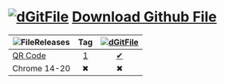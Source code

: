 [![dGitFile][dgf-sv]][dgf] [Download Github File]
=================================

|![File][sv]Releases| Tag |[![dGitFile][dgf-sv]][dgf]|
|-------------------|:---:|:------------------------:|
| [QR Code]         | [1] | [✔][8]                   |
| Chrome 14-20      | ✖   | ✖                       |

[dgf]:     https://github.com/samuelbetio/dGitFile#dgitfile-download-github-file
[dgf-sv]:  https://github.com/samuelbetio/dGitFile/blob/v1.0.01-Hawcons/SVG/Filetypes/Blue/Filled/icon-124-document-file-zip.svg
[r-i]:     https://github.com/samuelbetio/dGitFile/releases
[j]:       https://github.com/samuelbetio/dGitFile/blob/v1.0.01-Hawcons/SVG/Filetypes/Blue/Filled/icon-29-file-doc.svg
[htlm-sv]: https://github.com/samuelbetio/dGitFile/blob/v1.0.01-Hawcons/SVG/Filetypes/Blue/Filled/icon-11-file-html.svg
[sv]:      https://github.com/samuelbetio/dGitFile/blob/v1.0.01-Hawcons/SVG/Gestures/Blue/Filled/icon-26-thumb-finger-tap.svg




[dGitFile]: https://github.com/topics/dgitfile
[Download Github File]: https://github.com/samuelbetio/dGitFile/blob/master/README.md#dgitfile-download-github-file
[QR Code]: https://github.com/samuelbetio/dGitFile/tree/v7.3.13#qrcodejs
[1]: https://github.com/samuelbetio/dGitFile/releases/tag/v7.3.13
[8]: https://github.com/samuelbetio/dGitFile/archive/v7.3.13.zip
